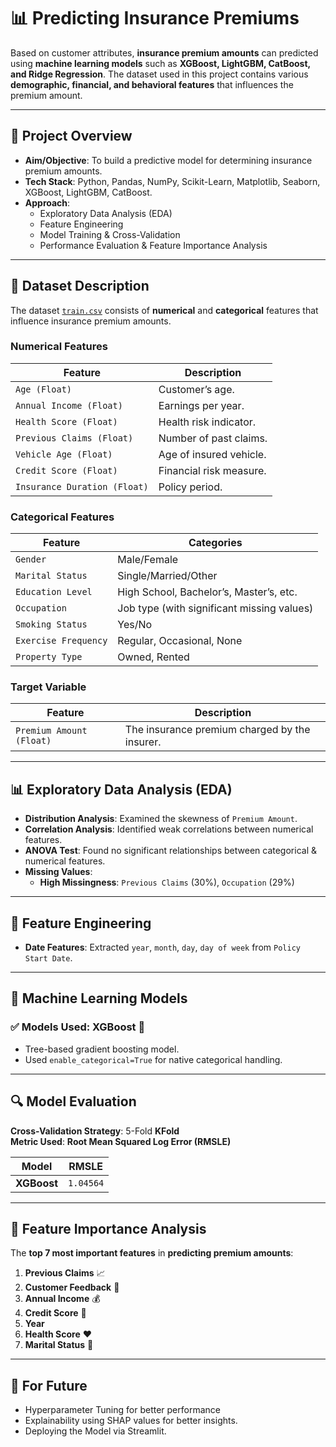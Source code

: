 # 📊 Predicting Insurance Premiums

Based on customer attributes, **insurance premium amounts** can predicted using **machine learning models** such as **XGBoost, LightGBM, CatBoost, and Ridge Regression**. The dataset used in this project contains various **demographic, financial, and behavioral features** that influences the premium amount.



---

## 📌 **Project Overview**
- **Aim/Objective**: To build a predictive model for determining insurance premium amounts.
- **Tech Stack**: Python, Pandas, NumPy, Scikit-Learn, Matplotlib, Seaborn, XGBoost, LightGBM, CatBoost.
- **Approach**:
  - Exploratory Data Analysis (EDA)
  - Feature Engineering
  - Model Training & Cross-Validation
  - Performance Evaluation & Feature Importance Analysis

---

## 📂 **Dataset Description**
The dataset [`train.csv`](https://www.kaggle.com/competitions/playground-series-s4e12/data) consists of **numerical** and **categorical** features that influence insurance premium amounts.


### **Numerical Features**
| **Feature** | **Description** |
|------------|----------------|
| `Age (Float)` | Customer’s age. |
| `Annual Income (Float)` | Earnings per year. |
| `Health Score (Float)` | Health risk indicator. |
| `Previous Claims (Float)` | Number of past claims. |
| `Vehicle Age (Float)` | Age of insured vehicle. |
| `Credit Score (Float)` | Financial risk measure. |
| `Insurance Duration (Float)` | Policy period. |

### **Categorical Features**
| **Feature** | **Categories** |
|------------|--------------|
| `Gender` | Male/Female |
| `Marital Status` | Single/Married/Other |
| `Education Level` | High School, Bachelor’s, Master’s, etc. |
| `Occupation` | Job type (with significant missing values) |
| `Smoking Status` | Yes/No |
| `Exercise Frequency` | Regular, Occasional, None |
| `Property Type` | Owned, Rented |

### **Target Variable**
| **Feature** | **Description** |
|------------|----------------|
| `Premium Amount (Float)` | The insurance premium charged by the insurer. |

---

## 📊 **Exploratory Data Analysis (EDA)**
- **Distribution Analysis**: Examined the skewness of `Premium Amount`.
- **Correlation Analysis**: Identified weak correlations between numerical features.
- **ANOVA Test**: Found no significant relationships between categorical & numerical features.
- **Missing Values**:
  - **High Missingness**: `Previous Claims` (30%), `Occupation` (29%)


---

## 🔧 **Feature Engineering**
- **Date Features**: Extracted `year`, `month`, `day`, `day of week` from `Policy Start Date`.

---

## 🤖 **Machine Learning Models**
### ✅ **Models Used**: **XGBoost** 🚀
- Tree-based gradient boosting model.
- Used `enable_categorical=True` for native categorical handling.

---

## 🔍 **Model Evaluation**
**Cross-Validation Strategy**: 5-Fold **KFold**  
**Metric Used**: **Root Mean Squared Log Error (RMSLE)**  

| Model | RMSLE |
|--------|------|
| **XGBoost** | `1.04564` |

---

## 📌 **Feature Importance Analysis**
The **top 7 most important features** in **predicting premium amounts**:
1. **Previous Claims** 📈
2. **Customer Feedback** 💬
3. **Annual Income** 💰
4. **Credit Score** 🔢
5. **Year** 
6. **Health Score** ❤️
7. **Marital Status** 💍

---

## 🚀 For Future
- Hyperparameter Tuning for better performance
- Explainability using SHAP values for better insights.
- Deploying the Model via Streamlit.
